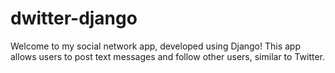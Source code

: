 # dwitter-django
Welcome to my social network app, developed using Django! This app allows users to post text messages and follow other users, similar to Twitter.
